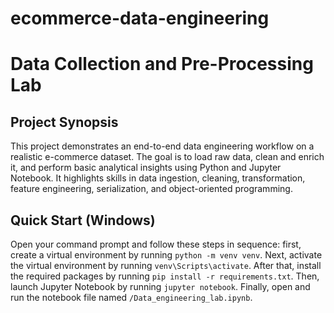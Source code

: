 # ecommerce-data-engineering
# Data Collection and Pre-Processing Lab

## Project Synopsis

This project demonstrates an end-to-end data engineering workflow on a realistic e-commerce dataset. The goal is to load raw data, clean and enrich it, and perform basic analytical insights using Python and Jupyter Notebook. It highlights skills in data ingestion, cleaning, transformation, feature engineering, serialization, and object-oriented programming.

## Quick Start (Windows)

Open your command prompt and follow these steps in sequence: first, create a virtual environment by running `python -m venv venv`. Next, activate the virtual environment by running `venv\Scripts\activate`. After that, install the required packages by running `pip install -r requirements.txt`. Then, launch Jupyter Notebook by running `jupyter notebook`. Finally, open and run the notebook file named `/Data_engineering_lab.ipynb`.
